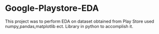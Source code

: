 # Google-Playstore-EDA
This project was to perform EDA on dataset obtained from  Play Store used  numpy,pandas,matplotlib ect.
Library in python to accomplish it.

